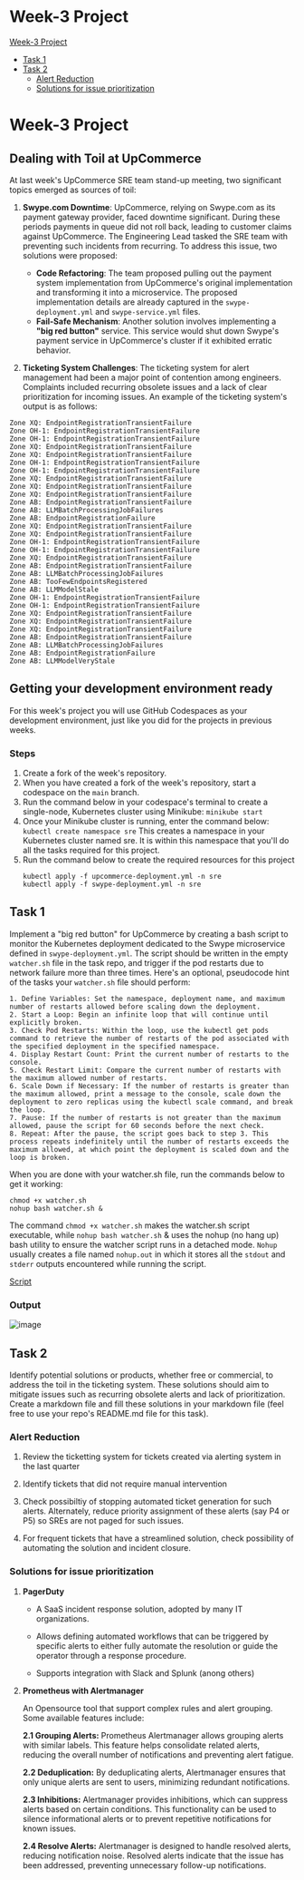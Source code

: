 
# Week-3 Project

[Week-3 Project](#week-3-project)
  * [Task 1](#task-1)
  * [Task 2](#task-2)
      + [Alert Reduction](#alert-reduction)
      + [Solutions for issue prioritization](#solutions-for-issue-prioritization)


# Week-3 Project

## Dealing with Toil at UpCommerce

At last week's UpCommerce SRE team stand-up meeting, two significant topics emerged as sources of toil:

1. **Swype.com Downtime**: UpCommerce, relying on Swype.com as its payment gateway provider, faced downtime significant. During these periods payments in queue did not roll back, leading to customer claims against UpCommerce. The Engineering Lead tasked the SRE team with preventing such incidents from recurring. To address this issue, two solutions were proposed:
     - **Code Refactoring**: The team proposed pulling out the payment system implementation from UpCommerce's original implementation and transforming it into a microservice. The proposed implementation details are already captured in the `swype-deployment.yml` and `swype-service.yml` files.
     - **Fail-Safe Mechanism**: Another solution involves implementing a **"big red button"** service. This service would shut down Swype's payment service in UpCommerce's cluster if it exhibited erratic behavior.

2. **Ticketing System Challenges**: The ticketing system for alert management had been a major point of contention among engineers. Complaints included recurring obsolete issues and a lack of clear prioritization for incoming issues. An example of the ticketing system's output is as follows:

```
Zone XQ: EndpointRegistrationTransientFailure
Zone OH-1: EndpointRegistrationTransientFailure
Zone OH-1: EndpointRegistrationTransientFailure
Zone XQ: EndpointRegistrationTransientFailure
Zone XQ: EndpointRegistrationTransientFailure
Zone OH-1: EndpointRegistrationTransientFailure
Zone OH-1: EndpointRegistrationTransientFailure
Zone XQ: EndpointRegistrationTransientFailure
Zone XQ: EndpointRegistrationTransientFailure
Zone XQ: EndpointRegistrationTransientFailure
Zone AB: EndpointRegistrationTransientFailure
Zone AB: LLMBatchProcessingJobFailures
Zone AB: EndpointRegistrationFailure
Zone XQ: EndpointRegistrationTransientFailure
Zone XQ: EndpointRegistrationTransientFailure
Zone OH-1: EndpointRegistrationTransientFailure
Zone OH-1: EndpointRegistrationTransientFailure
Zone XQ: EndpointRegistrationTransientFailure
Zone AB: EndpointRegistrationTransientFailure
Zone AB: LLMBatchProcessingJobFailures
Zone AB: TooFewEndpointsRegistered
Zone AB: LLMModelStale
Zone OH-1: EndpointRegistrationTransientFailure
Zone OH-1: EndpointRegistrationTransientFailure
Zone XQ: EndpointRegistrationTransientFailure
Zone XQ: EndpointRegistrationTransientFailure
Zone XQ: EndpointRegistrationTransientFailure
Zone AB: EndpointRegistrationTransientFailure
Zone AB: LLMBatchProcessingJobFailures
Zone AB: EndpointRegistrationFailure
Zone AB: LLMModelVeryStale
```

## Getting your development environment ready

For this week's project you will use GitHub Codespaces as your development environment, just like you did for the projects in previous weeks.

### Steps
1. Create a fork of the week's repository.
2. When you have created a fork of the week's repository, start a codespace on the `main` branch.
3. Run the command below in your codespace's terminal to create a single-node, Kubernetes cluster using Minikube: `minikube start`
4. Once your Minikube cluster is running, enter the command below: `kubectl create namespace sre`
   This creates a namespace in your Kubernetes cluster named sre. It is within this namespace that you'll do all the tasks required for this project.
5. Run the command below to create the required resources for this project
   ```
   kubectl apply -f upcommerce-deployment.yml -n sre
   kubectl apply -f swype-deployment.yml -n sre
   ```


## Task 1
Implement a "big red button" for UpCommerce by creating a bash script to monitor the Kubernetes deployment dedicated to the Swype microservice defined in `swype-deployment.yml`. The script should be written in the empty `watcher.sh` file in the task repo, and trigger if the pod restarts due to network failure more than three times. Here's an optional, pseudocode hint of the tasks your `watcher.sh` file should perform:

```
1. Define Variables: Set the namespace, deployment name, and maximum number of restarts allowed before scaling down the deployment.
2. Start a Loop: Begin an infinite loop that will continue until explicitly broken.
3. Check Pod Restarts: Within the loop, use the kubectl get pods command to retrieve the number of restarts of the pod associated with the specified deployment in the specified namespace.
4. Display Restart Count: Print the current number of restarts to the console.
5. Check Restart Limit: Compare the current number of restarts with the maximum allowed number of restarts.
6. Scale Down if Necessary: If the number of restarts is greater than the maximum allowed, print a message to the console, scale down the deployment to zero replicas using the kubectl scale command, and break the loop.
7. Pause: If the number of restarts is not greater than the maximum allowed, pause the script for 60 seconds before the next check.
8. Repeat: After the pause, the script goes back to step 3. This process repeats indefinitely until the number of restarts exceeds the maximum allowed, at which point the deployment is scaled down and the loop is broken.
```

When you are done with your watcher.sh file, run the commands below to get it working:

```
chmod +x watcher.sh
nohup bash watcher.sh &
```

The command `chmod +x watcher.sh` makes the watcher.sh script executable, while `nohup bash watcher.sh` & uses the nohup (no hang up) bash utility to ensure the watcher script runs in a detached mode. `Nohup` usually creates a file named `nohup.out` in which it stores all the `stdout` and `stderr` outputs encountered while running the script.

[Script](https://github.com/aggarwal-tanushree/sre-week-three-task/blob/fe6f80e85285e20bbddef94d098318098b743d5a/watcher.sh)

### Output
![image](https://github.com/aggarwal-tanushree/sre-week-three-task/assets/60938591/ac8ad365-6238-468d-9ef3-76eaca69a6c6)

## Task 2
Identify potential solutions or products, whether free or commercial, to address the toil in the ticketing system. These solutions should aim to mitigate issues such as recurring obsolete alerts and lack of prioritization. Create a markdown file and fill these solutions in your markdown file (feel free to use your repo's README.md file for this task).


### Alert Reduction
1. Review the ticketting system for tickets created via alerting system in the last quarter

2. Identify tickets that did not require manual intervention
   
3. Check possibiltiy of stopping automated ticket generation for such alerts. Alternately, reduce priority assignment of these alerts (say P4 or P5) so SREs are not paged for such issues.
   
4. For frequent tickets that have a streamlined solution, check possibility of automating the solution and incident closure.


### Solutions for issue prioritization
1. **PagerDuty**
   - A SaaS incident response solution, adopted by many IT organizations.
     
   - Allows defining automated workflows that can be triggered by specific alerts to either fully automate the resolution or guide the operator through a response procedure.
     
   - Supports integration with Slack and Splunk (anong others)

2.  **Prometheus with Alertmanager**

    An Opensource tool that support complex rules and alert grouping. Some available features include:

     **2.1 Grouping Alerts:** Prometheus Alertmanager allows grouping alerts with similar labels. This feature helps consolidate related alerts, reducing the overall number of notifications and preventing alert fatigue.

     **2.2 Deduplication:** By deduplicating alerts, Alertmanager ensures that only unique alerts are sent to users, minimizing redundant notifications.

     **2.3 Inhibitions:** Alertmanager provides inhibitions, which can suppress alerts based on certain conditions. This functionality can be used to silence informational alerts or to prevent repetitive notifications for known issues.

     **2.4 Resolve Alerts:** Alertmanager is designed to handle resolved alerts, reducing notification noise. Resolved alerts indicate that the issue has been addressed, preventing unnecessary follow-up notifications.


